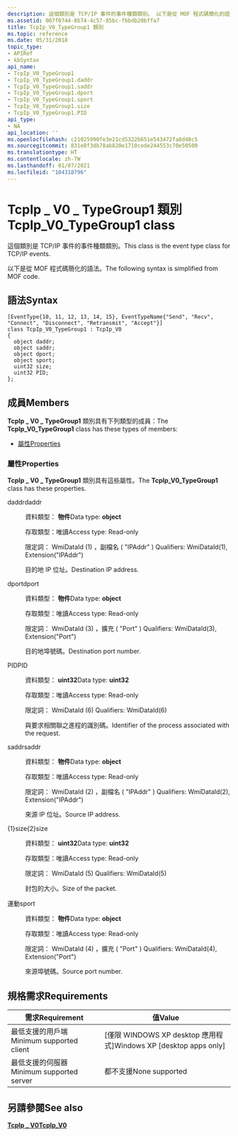 ```yaml
---
description: 這個類別是 TCP/IP 事件的事件種類類別。 以下是從 MOF 程式碼簡化的語法。
ms.assetid: 007f0744-8b74-4c57-85bc-f6bdb20bffa7
title: TcpIp_V0_TypeGroup1 類別
ms.topic: reference
ms.date: 05/31/2018
topic_type:
- APIRef
- kbSyntax
api_name:
- TcpIp_V0_TypeGroup1
- TcpIp_V0_TypeGroup1.daddr
- TcpIp_V0_TypeGroup1.saddr
- TcpIp_V0_TypeGroup1.dport
- TcpIp_V0_TypeGroup1.sport
- TcpIp_V0_TypeGroup1.size
- TcpIp_V0_TypeGroup1.PID
api_type:
- NA
api_location: ''
ms.openlocfilehash: c21025990fe3e21cd5322b651e543472fa8d48c5
ms.sourcegitcommit: 831e8f3db78ab820e1710cede244553c70e50500
ms.translationtype: HT
ms.contentlocale: zh-TW
ms.lasthandoff: 01/07/2021
ms.locfileid: "104318796"
---
```

# <a name="tcpip_v0_typegroup1-class"></a><span data-ttu-id="2f9c2-104">TcpIp \_ V0 \_ TypeGroup1 類別</span><span class="sxs-lookup"><span data-stu-id="2f9c2-104">TcpIp\_V0\_TypeGroup1 class</span></span>

<span data-ttu-id="2f9c2-105">這個類別是 TCP/IP 事件的事件種類類別。</span><span class="sxs-lookup"><span data-stu-id="2f9c2-105">This class is the event type class for TCP/IP events.</span></span>

<span data-ttu-id="2f9c2-106">以下是從 MOF 程式碼簡化的語法。</span><span class="sxs-lookup"><span data-stu-id="2f9c2-106">The following syntax is simplified from MOF code.</span></span>

## <a name="syntax"></a><span data-ttu-id="2f9c2-107">語法</span><span class="sxs-lookup"><span data-stu-id="2f9c2-107">Syntax</span></span>

``` syntax
[EventType{10, 11, 12, 13, 14, 15}, EventTypeName{"Send", "Recv", "Connect", "Disconnect", "Retransmit", "Accept"}]
class TcpIp_V0_TypeGroup1 : TcpIp_V0
{
  object daddr;
  object saddr;
  object dport;
  object sport;
  uint32 size;
  uint32 PID;
};
```

## <a name="members"></a><span data-ttu-id="2f9c2-108">成員</span><span class="sxs-lookup"><span data-stu-id="2f9c2-108">Members</span></span>

<span data-ttu-id="2f9c2-109">**TcpIp \_ V0 \_ TypeGroup1** 類別具有下列類型的成員：</span><span class="sxs-lookup"><span data-stu-id="2f9c2-109">The **TcpIp\_V0\_TypeGroup1** class has these types of members:</span></span>

-   [<span data-ttu-id="2f9c2-110">屬性</span><span class="sxs-lookup"><span data-stu-id="2f9c2-110">Properties</span></span>](#properties)

### <a name="properties"></a><span data-ttu-id="2f9c2-111">屬性</span><span class="sxs-lookup"><span data-stu-id="2f9c2-111">Properties</span></span>

<span data-ttu-id="2f9c2-112">**TcpIp \_ V0 \_ TypeGroup1** 類別具有這些屬性。</span><span class="sxs-lookup"><span data-stu-id="2f9c2-112">The **TcpIp\_V0\_TypeGroup1** class has these properties.</span></span>

<dl> <dt>

<span data-ttu-id="2f9c2-113">daddr</span><span class="sxs-lookup"><span data-stu-id="2f9c2-113">daddr</span></span>
</dt> <dd> <dl> <dt>

<span data-ttu-id="2f9c2-114">資料類型： **物件**</span><span class="sxs-lookup"><span data-stu-id="2f9c2-114">Data type: **object**</span></span>
</dt> <dt>

<span data-ttu-id="2f9c2-115">存取類型：唯讀</span><span class="sxs-lookup"><span data-stu-id="2f9c2-115">Access type: Read-only</span></span>
</dt> <dt>

<span data-ttu-id="2f9c2-116">限定詞： WmiDataId (1) ，副檔名 ( "IPAddr" ) </span><span class="sxs-lookup"><span data-stu-id="2f9c2-116">Qualifiers: WmiDataId(1), Extension("IPAddr")</span></span>
</dt> </dl>

<span data-ttu-id="2f9c2-117">目的地 IP 位址。</span><span class="sxs-lookup"><span data-stu-id="2f9c2-117">Destination IP address.</span></span>

</dd> <dt>

<span data-ttu-id="2f9c2-118">dport</span><span class="sxs-lookup"><span data-stu-id="2f9c2-118">dport</span></span>
</dt> <dd> <dl> <dt>

<span data-ttu-id="2f9c2-119">資料類型： **物件**</span><span class="sxs-lookup"><span data-stu-id="2f9c2-119">Data type: **object**</span></span>
</dt> <dt>

<span data-ttu-id="2f9c2-120">存取類型：唯讀</span><span class="sxs-lookup"><span data-stu-id="2f9c2-120">Access type: Read-only</span></span>
</dt> <dt>

<span data-ttu-id="2f9c2-121">限定詞： WmiDataId (3) ，擴充 ( "Port" ) </span><span class="sxs-lookup"><span data-stu-id="2f9c2-121">Qualifiers: WmiDataId(3), Extension("Port")</span></span>
</dt> </dl>

<span data-ttu-id="2f9c2-122">目的地埠號碼。</span><span class="sxs-lookup"><span data-stu-id="2f9c2-122">Destination port number.</span></span>

</dd> <dt>

<span data-ttu-id="2f9c2-123">PID</span><span class="sxs-lookup"><span data-stu-id="2f9c2-123">PID</span></span>
</dt> <dd> <dl> <dt>

<span data-ttu-id="2f9c2-124">資料類型： **uint32**</span><span class="sxs-lookup"><span data-stu-id="2f9c2-124">Data type: **uint32**</span></span>
</dt> <dt>

<span data-ttu-id="2f9c2-125">存取類型：唯讀</span><span class="sxs-lookup"><span data-stu-id="2f9c2-125">Access type: Read-only</span></span>
</dt> <dt>

<span data-ttu-id="2f9c2-126">限定詞： WmiDataId (6) </span><span class="sxs-lookup"><span data-stu-id="2f9c2-126">Qualifiers: WmiDataId(6)</span></span>
</dt> </dl>

<span data-ttu-id="2f9c2-127">與要求相關聯之進程的識別碼。</span><span class="sxs-lookup"><span data-stu-id="2f9c2-127">Identifier of the process associated with the request.</span></span>

</dd> <dt>

<span data-ttu-id="2f9c2-128">saddr</span><span class="sxs-lookup"><span data-stu-id="2f9c2-128">saddr</span></span>
</dt> <dd> <dl> <dt>

<span data-ttu-id="2f9c2-129">資料類型： **物件**</span><span class="sxs-lookup"><span data-stu-id="2f9c2-129">Data type: **object**</span></span>
</dt> <dt>

<span data-ttu-id="2f9c2-130">存取類型：唯讀</span><span class="sxs-lookup"><span data-stu-id="2f9c2-130">Access type: Read-only</span></span>
</dt> <dt>

<span data-ttu-id="2f9c2-131">限定詞： WmiDataId (2) ，副檔名 ( "IPAddr" ) </span><span class="sxs-lookup"><span data-stu-id="2f9c2-131">Qualifiers: WmiDataId(2), Extension("IPAddr")</span></span>
</dt> </dl>

<span data-ttu-id="2f9c2-132">來源 IP 位址。</span><span class="sxs-lookup"><span data-stu-id="2f9c2-132">Source IP address.</span></span>

</dd> <dt>

<span data-ttu-id="2f9c2-133">{1}size{2}</span><span class="sxs-lookup"><span data-stu-id="2f9c2-133">size</span></span>
</dt> <dd> <dl> <dt>

<span data-ttu-id="2f9c2-134">資料類型： **uint32**</span><span class="sxs-lookup"><span data-stu-id="2f9c2-134">Data type: **uint32**</span></span>
</dt> <dt>

<span data-ttu-id="2f9c2-135">存取類型：唯讀</span><span class="sxs-lookup"><span data-stu-id="2f9c2-135">Access type: Read-only</span></span>
</dt> <dt>

<span data-ttu-id="2f9c2-136">限定詞： WmiDataId (5) </span><span class="sxs-lookup"><span data-stu-id="2f9c2-136">Qualifiers: WmiDataId(5)</span></span>
</dt> </dl>

<span data-ttu-id="2f9c2-137">封包的大小。</span><span class="sxs-lookup"><span data-stu-id="2f9c2-137">Size of the packet.</span></span>

</dd> <dt>

<span data-ttu-id="2f9c2-138">運動</span><span class="sxs-lookup"><span data-stu-id="2f9c2-138">sport</span></span>
</dt> <dd> <dl> <dt>

<span data-ttu-id="2f9c2-139">資料類型： **物件**</span><span class="sxs-lookup"><span data-stu-id="2f9c2-139">Data type: **object**</span></span>
</dt> <dt>

<span data-ttu-id="2f9c2-140">存取類型：唯讀</span><span class="sxs-lookup"><span data-stu-id="2f9c2-140">Access type: Read-only</span></span>
</dt> <dt>

<span data-ttu-id="2f9c2-141">限定詞： WmiDataId (4) ，擴充 ( "Port" ) </span><span class="sxs-lookup"><span data-stu-id="2f9c2-141">Qualifiers: WmiDataId(4), Extension("Port")</span></span>
</dt> </dl>

<span data-ttu-id="2f9c2-142">來源埠號碼。</span><span class="sxs-lookup"><span data-stu-id="2f9c2-142">Source port number.</span></span>

</dd> </dl>

## <a name="requirements"></a><span data-ttu-id="2f9c2-143">規格需求</span><span class="sxs-lookup"><span data-stu-id="2f9c2-143">Requirements</span></span>



| <span data-ttu-id="2f9c2-144">需求</span><span class="sxs-lookup"><span data-stu-id="2f9c2-144">Requirement</span></span> | <span data-ttu-id="2f9c2-145">值</span><span class="sxs-lookup"><span data-stu-id="2f9c2-145">Value</span></span> |
|-------------------------------------|---------------------------------------------|
| <span data-ttu-id="2f9c2-146">最低支援的用戶端</span><span class="sxs-lookup"><span data-stu-id="2f9c2-146">Minimum supported client</span></span><br/> | <span data-ttu-id="2f9c2-147">\[僅限 WINDOWS XP desktop 應用程式\]</span><span class="sxs-lookup"><span data-stu-id="2f9c2-147">Windows XP \[desktop apps only\]</span></span><br/> |
| <span data-ttu-id="2f9c2-148">最低支援的伺服器</span><span class="sxs-lookup"><span data-stu-id="2f9c2-148">Minimum supported server</span></span><br/> | <span data-ttu-id="2f9c2-149">都不支援</span><span class="sxs-lookup"><span data-stu-id="2f9c2-149">None supported</span></span><br/>                   |



## <a name="see-also"></a><span data-ttu-id="2f9c2-150">另請參閱</span><span class="sxs-lookup"><span data-stu-id="2f9c2-150">See also</span></span>

<dl> <dt>

[<span data-ttu-id="2f9c2-151">**TcpIp \_ V0**</span><span class="sxs-lookup"><span data-stu-id="2f9c2-151">**TcpIp\_V0**</span></span>](tcpip-v0.md)
</dt> </dl>

 

 




